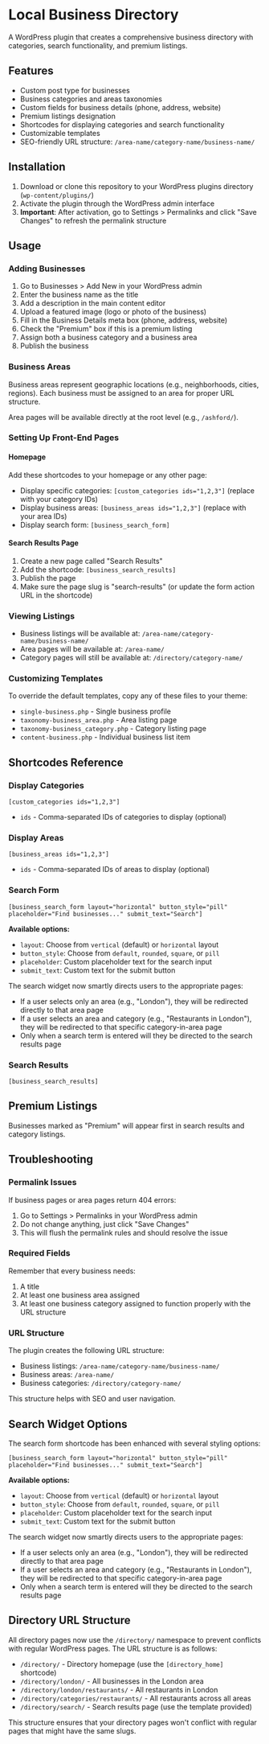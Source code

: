 # Local Business Directory

A WordPress plugin that creates a comprehensive business directory with categories, search functionality, and premium listings.

## Features

- Custom post type for businesses
- Business categories and areas taxonomies
- Custom fields for business details (phone, address, website)
- Premium listings designation
- Shortcodes for displaying categories and search functionality
- Customizable templates
- SEO-friendly URL structure: `/area-name/category-name/business-name/`

## Installation

1. Download or clone this repository to your WordPress plugins directory (`wp-content/plugins/`)
2. Activate the plugin through the WordPress admin interface
3. **Important**: After activation, go to Settings > Permalinks and click "Save Changes" to refresh the permalink structure

## Usage

### Adding Businesses

1. Go to Businesses > Add New in your WordPress admin
2. Enter the business name as the title
3. Add a description in the main content editor
4. Upload a featured image (logo or photo of the business)
5. Fill in the Business Details meta box (phone, address, website)
6. Check the "Premium" box if this is a premium listing
7. Assign both a business category and a business area
8. Publish the business

### Business Areas

Business areas represent geographic locations (e.g., neighborhoods, cities, regions). Each business must be assigned to an area for proper URL structure.

Area pages will be available directly at the root level (e.g., `/ashford/`).

### Setting Up Front-End Pages

#### Homepage

Add these shortcodes to your homepage or any other page:

- Display specific categories: `[custom_categories ids="1,2,3"]` (replace with your category IDs)
- Display business areas: `[business_areas ids="1,2,3"]` (replace with your area IDs)
- Display search form: `[business_search_form]`

#### Search Results Page

1. Create a new page called "Search Results"
2. Add the shortcode: `[business_search_results]`
3. Publish the page
4. Make sure the page slug is "search-results" (or update the form action URL in the shortcode)

### Viewing Listings

- Business listings will be available at: `/area-name/category-name/business-name/`
- Area pages will be available at: `/area-name/`
- Category pages will still be available at: `/directory/category-name/`

### Customizing Templates

To override the default templates, copy any of these files to your theme:

- `single-business.php` - Single business profile
- `taxonomy-business_area.php` - Area listing page
- `taxonomy-business_category.php` - Category listing page
- `content-business.php` - Individual business list item

## Shortcodes Reference

### Display Categories
```
[custom_categories ids="1,2,3"]
```
- `ids` - Comma-separated IDs of categories to display (optional)

### Display Areas
```
[business_areas ids="1,2,3"]
```
- `ids` - Comma-separated IDs of areas to display (optional)

### Search Form
```
[business_search_form layout="horizontal" button_style="pill" placeholder="Find businesses..." submit_text="Search"]
```

**Available options:**

- `layout`: Choose from `vertical` (default) or `horizontal` layout
- `button_style`: Choose from `default`, `rounded`, `square`, or `pill`
- `placeholder`: Custom placeholder text for the search input
- `submit_text`: Custom text for the submit button

The search widget now smartly directs users to the appropriate pages:

- If a user selects only an area (e.g., "London"), they will be redirected directly to that area page
- If a user selects an area and category (e.g., "Restaurants in London"), they will be redirected to that specific category-in-area page
- Only when a search term is entered will they be directed to the search results page

### Search Results
```
[business_search_results]
```

## Premium Listings

Businesses marked as "Premium" will appear first in search results and category listings.

## Troubleshooting

### Permalink Issues
If business pages or area pages return 404 errors:
1. Go to Settings > Permalinks in your WordPress admin
2. Do not change anything, just click "Save Changes" 
3. This will flush the permalink rules and should resolve the issue

### Required Fields
Remember that every business needs:
1. A title
2. At least one business area assigned
3. At least one business category assigned
to function properly with the URL structure

### URL Structure
The plugin creates the following URL structure:
- Business listings: `/area-name/category-name/business-name/`
- Business areas: `/area-name/`
- Business categories: `/directory/category-name/`

This structure helps with SEO and user navigation.

## Search Widget Options

The search form shortcode has been enhanced with several styling options:

```
[business_search_form layout="horizontal" button_style="pill" placeholder="Find businesses..." submit_text="Search"]
```

**Available options:**

- `layout`: Choose from `vertical` (default) or `horizontal` layout
- `button_style`: Choose from `default`, `rounded`, `square`, or `pill`
- `placeholder`: Custom placeholder text for the search input
- `submit_text`: Custom text for the submit button

The search widget now smartly directs users to the appropriate pages:

- If a user selects only an area (e.g., "London"), they will be redirected directly to that area page
- If a user selects an area and category (e.g., "Restaurants in London"), they will be redirected to that specific category-in-area page
- Only when a search term is entered will they be directed to the search results page

## Directory URL Structure

All directory pages now use the `/directory/` namespace to prevent conflicts with regular WordPress pages. The URL structure is as follows:

- `/directory/` - Directory homepage (use the `[directory_home]` shortcode)
- `/directory/london/` - All businesses in the London area
- `/directory/london/restaurants/` - All restaurants in London
- `/directory/categories/restaurants/` - All restaurants across all areas
- `/directory/search/` - Search results page (use the template provided)

This structure ensures that your directory pages won't conflict with regular pages that might have the same slugs. 
